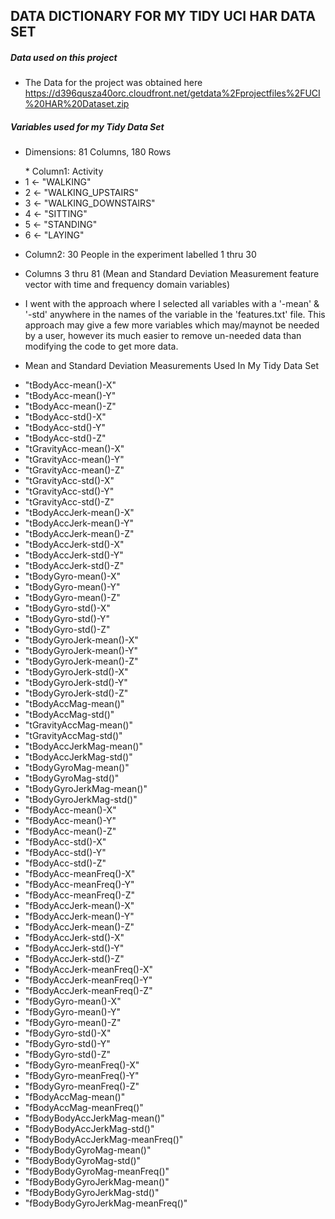 ## DATA DICTIONARY FOR MY TIDY UCI HAR DATA SET 

##### Data used on this project

* The Data for the project was obtained here https://d396qusza40orc.cloudfront.net/getdata%2Fprojectfiles%2FUCI%20HAR%20Dataset.zip 

##### Variables used for my Tidy Data Set
* Dimensions: 81 Columns, 180 Rows
<ul>
* Column1: Activity</br>
<li>1 <- "WALKING"</li>
<li>2 <- "WALKING_UPSTAIRS"</li> 
<li>3 <- "WALKING_DOWNSTAIRS"</li>
<li>4 <- "SITTING"</li> 
<li>5 <- "STANDING"</li> 
<li>6 <- "LAYING"</li> 
</ul>

* Column2: 30 People in the experiment labelled 1 thru 30</br>

* Columns 3 thru 81 (Mean and Standard Deviation Measurement feature vector with time and frequency domain variables)

* I went with the approach where I selected all variables with a '-mean' & '-std' anywhere in the names of the variable in the 'features.txt' file. This approach may give a few more variables which may/maynot be needed by a user, however its much easier to remove un-needed  data than modifying the code to get more data.

* Mean and Standard Deviation Measurements Used In My Tidy Data Set
<ul>
<li> "tBodyAcc-mean()-X" </li>
<li>"tBodyAcc-mean()-Y" </li>
<li> "tBodyAcc-mean()-Z" </li>
<li> "tBodyAcc-std()-X"  </li>             
<li> "tBodyAcc-std()-Y" </li>
<li> "tBodyAcc-std()-Z" </li>
<li> "tGravityAcc-mean()-X" </li>
<li> "tGravityAcc-mean()-Y" </li>
<li> "tGravityAcc-mean()-Z" </li>
<li> "tGravityAcc-std()-X" </li>
<li> "tGravityAcc-std()-Y"  </li>
<li> "tGravityAcc-std()-Z"   </li>         
<li> "tBodyAccJerk-mean()-X"  </li>
<li> "tBodyAccJerk-mean()-Y"  </li>
<li> "tBodyAccJerk-mean()-Z" </li>
<li> "tBodyAccJerk-std()-X"   </li>        
<li> "tBodyAccJerk-std()-Y"  </li>
<li> "tBodyAccJerk-std()-Z" </li>
<li> "tBodyGyro-mean()-X"  </li>
<li> "tBodyGyro-mean()-Y"  </li>           
<li> "tBodyGyro-mean()-Z" </li>
<li> "tBodyGyro-std()-X"  </li>
<li> "tBodyGyro-std()-Y"  </li>   
<li> "tBodyGyro-std()-Z"  </li>            
<li> "tBodyGyroJerk-mean()-X" </li>
<li> "tBodyGyroJerk-mean()-Y"  </li>
<li> "tBodyGyroJerk-mean()-Z" </li>
<li> "tBodyGyroJerk-std()-X"   </li>       
<li> "tBodyGyroJerk-std()-Y"  </li>
<li> "tBodyGyroJerk-std()-Z" </li> 
<li> "tBodyAccMag-mean()"  </li>   
<li> "tBodyAccMag-std()"  </li>            
<li> "tGravityAccMag-mean()"</li>
<li> "tGravityAccMag-std()"  </li> 
<li> "tBodyAccJerkMag-mean()"  </li>
<li> "tBodyAccJerkMag-std()"  </li>        
<li> "tBodyGyroMag-mean()" </li>    
<li> "tBodyGyroMag-std()"  </li>  
<li> "tBodyGyroJerkMag-mean()"  </li>
<li> "tBodyGyroJerkMag-std()"   </li>      
<li> "fBodyAcc-mean()-X"    </li> 
<li> "fBodyAcc-mean()-Y"  </li> 
<li> "fBodyAcc-mean()-Z" </li>  
<li> "fBodyAcc-std()-X"  </li>             
<li> "fBodyAcc-std()-Y"  </li> 
<li> "fBodyAcc-std()-Z"  </li>  
<li> "fBodyAcc-meanFreq()-X" </li>
<li> "fBodyAcc-meanFreq()-Y" </li>         
<li> "fBodyAcc-meanFreq()-Z" </li>
<li> "fBodyAccJerk-mean()-X" </li> 
<li> "fBodyAccJerk-mean()-Y" </li>
<li> "fBodyAccJerk-mean()-Z" </li>         
<li> "fBodyAccJerk-std()-X"  </li>
<li> "fBodyAccJerk-std()-Y"  </li> 
<li> "fBodyAccJerk-std()-Z"  </li>  
<li> "fBodyAccJerk-meanFreq()-X"   </li>   
<li> "fBodyAccJerk-meanFreq()-Y" </li>
<li> "fBodyAccJerk-meanFreq()-Z" </li>
<li> "fBodyGyro-mean()-X"  </li>      
<li> "fBodyGyro-mean()-Y" </li>            
<li> "fBodyGyro-mean()-Z" </li>     
<li> "fBodyGyro-std()-X" </li>      
<li> "fBodyGyro-std()-Y" </li>     
<li> "fBodyGyro-std()-Z" </li>             
<li> "fBodyGyro-meanFreq()-X"  </li>
<li> "fBodyGyro-meanFreq()-Y" </li> 
<li> "fBodyGyro-meanFreq()-Z" </li>   
<li>"fBodyAccMag-mean()" </li>     
<li>"fBodyAccMag-meanFreq()"  </li> 
<li> "fBodyBodyAccJerkMag-mean()" </li>
<li> "fBodyBodyAccJerkMag-std()"</li>     
<li> "fBodyBodyAccJerkMag-meanFreq()"</li>
<li>"fBodyBodyGyroMag-mean()"</li>     
<li>"fBodyBodyGyroMag-std()" </li>    
<li>"fBodyBodyGyroMag-meanFreq()" </li>  
<li>"fBodyBodyGyroJerkMag-mean()"</li>
<li>"fBodyBodyGyroJerkMag-std()" </li> 
<li>"fBodyBodyGyroJerkMag-meanFreq()"</li>
</ul>